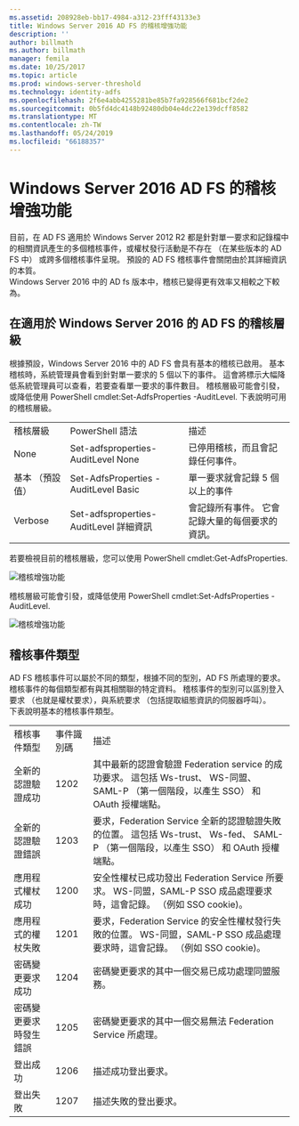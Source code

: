 ```yaml
---
ms.assetid: 208928eb-bb17-4984-a312-23fff43133e3
title: Windows Server 2016 AD FS 的稽核增強功能
description: ''
author: billmath
ms.author: billmath
manager: femila
ms.date: 10/25/2017
ms.topic: article
ms.prod: windows-server-threshold
ms.technology: identity-adfs
ms.openlocfilehash: 2f6e4abb4255281be85b7fa928566f681bcf2de2
ms.sourcegitcommit: 0b5fd4dc4148b92480db04e4dc22e139dcff8582
ms.translationtype: MT
ms.contentlocale: zh-TW
ms.lasthandoff: 05/24/2019
ms.locfileid: "66188357"
---
```

# <a name="auditing-enhancements-to-ad-fs-in-windows-server-2016"></a>Windows Server 2016 AD FS 的稽核增強功能


目前，在 AD FS 適用於 Windows Server 2012 R2 都是針對單一要求和記錄檔中的相關資訊產生的多個稽核事件，或權杖發行活動是不存在 （在某些版本的 AD FS 中） 或跨多個稽核事件呈現。 預設的 AD FS 稽核事件會關閉由於其詳細資訊的本質。  
    Windows Server 2016 中的 AD fs 版本中，稽核已變得更有效率又相較之下較為。  
  
## <a name="auditing-levels-in-ad-fs-for-windows-server-2016"></a>在適用於 Windows Server 2016 的 AD FS 的稽核層級  
根據預設，Windows Server 2016 中的 AD FS 會具有基本的稽核已啟用。  基本稽核時，系統管理員會看到針對單一要求的 5 個以下的事件。  這會將標示大幅降低系統管理員可以查看，若要查看單一要求的事件數目。   稽核層級可能會引發，或降低使用 PowerShell cmdlet:Set-AdfsProperties -AuditLevel.  下表說明可用的稽核層級。  
  
||||  
|-|-|-|  
|稽核層級|PowerShell 語法|描述|  
|None|Set-adfsproperties-AuditLevel None|已停用稽核，而且會記錄任何事件。|  
|基本 （預設值）|Set-AdfsProperties - AuditLevel Basic|單一要求就會記錄 5 個以上的事件|  
|Verbose|Set-adfsproperties-AuditLevel 詳細資訊|會記錄所有事件。  它會記錄大量的每個要求的資訊。|  
  
若要檢視目前的稽核層級，您可以使用 PowerShell cmdlet:Get-AdfsProperties.  
  
![稽核增強功能](media/Auditing-Enhancements-to-AD-FS-in-Windows-Server-2016/ADFS_Audit_1.PNG)  
  
稽核層級可能會引發，或降低使用 PowerShell cmdlet:Set-AdfsProperties -AuditLevel.  
  
![稽核增強功能](media/Auditing-Enhancements-to-AD-FS-in-Windows-Server-2016/ADFS_Audit_2.png)  
  
## <a name="types-of-audit-events"></a>稽核事件類型  
AD FS 稽核事件可以屬於不同的類型，根據不同的型別，AD FS 所處理的要求。 稽核事件的每個類型都有與其相關聯的特定資料。  稽核事件的型別可以區別登入要求 （也就是權杖要求），與系統要求 （包括提取組態資訊的伺服器呼叫）。    
  下表說明基本的稽核事件類型。  
  
||||  
|-|-|-|  
|稽核事件類型|事件識別碼|描述|  
|全新的認證驗證成功|1202|其中最新的認證會驗證 Federation service 的成功要求。 這包括 Ws-trust、 WS-同盟、 SAML-P （第一個階段，以產生 SSO） 和 OAuth 授權端點。|  
|全新的認證驗證錯誤|1203|要求，Federation Service 全新的認證驗證失敗的位置。 這包括 Ws-trust、 Ws-fed、 SAML-P （第一個階段，以產生 SSO） 和 OAuth 授權端點。|  
|應用程式權杖成功|1200|安全性權杖已成功發出 Federation Service 所要求。 WS-同盟，SAML-P SSO 成品處理要求時，這會記錄。 （例如 SSO cookie)。|  
|應用程式的權杖失敗|1201|要求，Federation Service 的安全性權杖發行失敗的位置。 WS-同盟，SAML-P SSO 成品處理要求時，這會記錄。 （例如 SSO cookie)。|  
|密碼變更要求成功|1204|密碼變更要求的其中一個交易已成功處理同盟服務。|  
|密碼變更要求時發生錯誤|1205|密碼變更要求的其中一個交易無法 Federation Service 所處理。| 
|登出成功|1206|描述成功登出要求。|  
|登出失敗|1207|描述失敗的登出要求。|  

  


